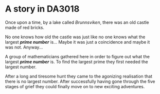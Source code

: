 # A story in DA3018

Once upon a time, by a lake called _Brunnsviken_, there was an old castle
made of red bricks. 

No one knows how old the castle was just like no one knows what the largest ***prime number*** is...
Maybe it was just a coincidence and maybe it was not. Anyway...

A group of mathematicians gathered here in order to figure out what the largest ***prime number*** is.
To find the largest prime they first needed the largest number.

After a long and tiresome hunt they came to the agonizing realisation that there is no largest number. After successfully having gone through the five stages of grief they could finally move on to new exciting adventures.
